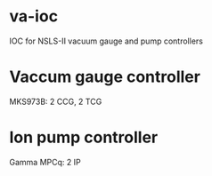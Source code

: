 # va-ioc
IOC for NSLS-II vacuum gauge and pump controllers

# Vaccum gauge controller
MKS973B: 2 CCG, 2 TCG

# Ion pump controller
Gamma MPCq: 2 IP
